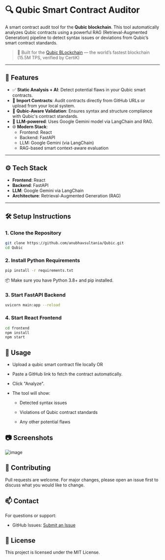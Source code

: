 # 🔍 Qubic Smart Contract Auditor

A smart contract audit tool for the **Qubic blockchain**. This tool automatically analyzes Qubic contracts using a powerful RAG (Retrieval-Augmented Generation) pipeline to detect syntax issues or deviations from Qubic’s smart contract standards.
> 🔗 Built for the [Qubic BLockchain](https://qubic.org/) — the world’s fastest blockchain (15.5M TPS, verified by CertiK)
---

## 🚀 Features

- ✅ **Static Analysis + AI**: Detect potential flaws in your Qubic smart contracts.
- 📂 **Import Contracts**: Audit contracts directly from GitHub URLs or upload from your local system.
- 📜 **Qubic-Aware Validation**: Ensures syntax and structure compliance with Qubic's contract standards.
- 🤖 **LLM-powered**: Uses Google Gemini model via LangChain and RAG.
- 🌐 **Modern Stack**:
  - Frontend: React
  - Backend: FastAPI
  - LLM: Google Gemini (via LangChain)
  - RAG-based smart context-aware evaluation

---

## ⚙️ Tech Stack

- **Frontend**: React
- **Backend**: FastAPI
- **LLM**: Google Gemini via LangChain
- **Architecture**: Retrieval-Augmented Generation (RAG)

---

## 🛠️ Setup Instructions

### 1. Clone the Repository
```bash
git clone https://github.com/anubhavsultania/Qubic.git
cd Qubic
```
### 2. Install Python Requirements
```bash
pip install -r requirements.txt
```
📦 Make sure you have Python 3.8+ and pip installed.

### 3. Start FastAPI Backend
```bash
uvicorn main:app --reload
```
### 4. Start React Frontend
```bash
cd frontend
npm install
npm start
```
## 🧪 Usage
* Upload a qubic smart contract file locally OR

* Paste a GitHub link to fetch the contract automatically.

* Click "Analyze".

* The tool will show:

  * Detected syntax issues

  * Violations of Qubic contract standards

  * Any other potential flaws

## 📷 Screenshots
![image](https://github.com/user-attachments/assets/b9a9e18e-878f-4ebb-b237-5739b50f26e0)


## 🤝 Contributing
Pull requests are welcome. For major changes, please open an issue first to discuss what you would like to change.

## 📫 Contact
For questions or support:

* GitHub Issues: [Submit an Issue](https://github.com/anubhavsultania/Qubic/issues/new)

## 📝 License
This project is licensed under the MIT License.
